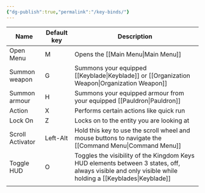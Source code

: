 ```yaml
---
{"dg-publish":true,"permalink":"/key-binds/"}
---
```



| Name             | Default key | Description                                                                                                                                            |
| ---------------- | ----------- | ------------------------------------------------------------------------------------------------------------------------------------------------------ |
| Open Menu        | M           | Opens the [[Main Menu\|Main Menu]]                                                                                                                                |
| Summon weapon    | G           | Summons your equipped [[Keyblade\|Keyblade]] or [[Organization Weapon\|Organization Weapon]]                                                                                          |
| Summon armour    | H           | Summons your equipped armour from your equipped [[Pauldron\|Pauldron]]                                                                                           |
| Action           | X           | Performs certain actions like quick run                                                                                                                |
| Lock On          | Z           | Locks on to the entity you are looking at                                                                                                              |
| Scroll Activator | Left-Alt    | Hold this key to use the scroll wheel and mouse buttons to navigate the [[Command Menu\|Command Menu]]                                                               |
| Toggle HUD       | O           | Toggles the visibility of the Kingdom Keys HUD elements between 3 states, off, always visible and only visible while holding a [[Keyblades\|Keyblade]] |
|                  |             |                                                                                                                                                        |
